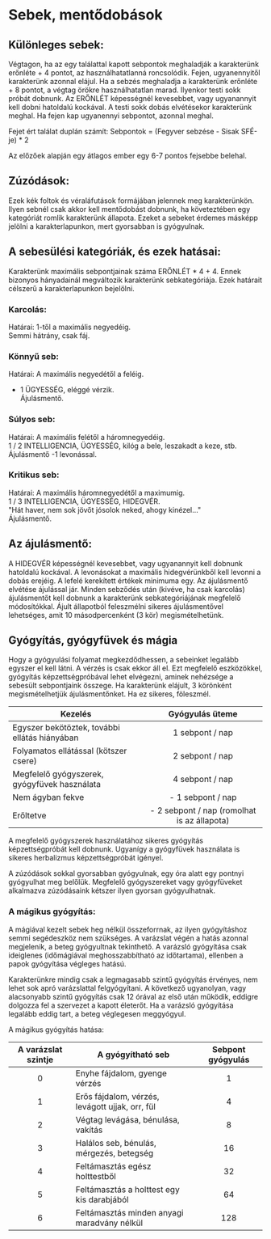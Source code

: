 # Sebek, mentődobások

## Különleges sebek:
Végtagon, ha az egy találattal kapott sebpontok meghaladják a karakterünk erőnléte + 4 pontot, az használhatatlanná roncsolódik. Fejen, ugyanennyitől karakterünk azonnal elájul. Ha a sebzés meghaladja a karakterünk erőnléte + 8 pontot, a végtag örökre használhatatlan marad. Ilyenkor testi sokk próbát dobnunk. Az ERŐNLÉT képességnél kevesebbet, vagy ugyanannyit kell dobni hatoldalú kockával. A testi sokk dobás elvétésekor karakterünk meghal. Ha fejen kap ugyanennyi sebpontot, azonnal meghal.

Fejet ért találat duplán számít: Sebpontok = (Fegyver sebzése - Sisak SFÉ-je) * 2

Az előzőek alapján egy átlagos ember egy 6-7 pontos fejsebbe belehal.

## Zúzódások:
Ezek kék foltok és véraláfutások formájában jelennek meg karakterünkön. Ilyen sebnél csak akkor kell mentődobást dobnunk, ha követeztében egy kategóriát romlik karakterünk állapota. Ezeket a sebeket érdemes másképp jelölni a karakterlapunkon, mert gyorsabban is gyógyulnak.

## A sebesülési kategóriák, és ezek hatásai:
Karakterünk maximális sebpontjainak száma ERŐNLÉT * 4 + 4. Ennek bizonyos hányadainál megváltozik karakterünk sebkategóriája. Ezek határait célszerű a karakterlapunkon bejelölni.

### Karcolás:
Határai: 1-től a maximális negyedéig.  
Semmi hátrány, csak fáj.

### Könnyű seb:
Határai: A maximális negyedétől a feléig.  
 - 1 ÜGYESSÉG, eléggé vérzik.  
Ájulásmentő.

### Súlyos seb:
Határai: A maximális felétől a háromnegyedéig.  
1 / 2 INTELLIGENCIA, ÜGYESSÉG, kilóg a bele, leszakadt a keze, stb.  
Ájulásmentő -1 levonással.

### Kritikus seb:
Határai: A maximális háromnegyedétől a maximumig.  
1 / 3 INTELLIGENCIA, ÜGYESSÉG, HIDEGVÉR.  
"Hát haver, nem sok jövőt jósolok neked, ahogy kinézel…"  
Ájulásmentő.

## Az ájulásmentő:
A HIDEGVÉR képességnél kevesebbet, vagy ugyanannyit kell dobnunk hatoldalú kockával. A levonásokat a maximális hidegvérünkből kell levonni a dobás erejéig. A lefelé kerekített értékek minimuma egy. Az ájulásmentő elvétése ájulással jár. Minden sebződés után (kivéve, ha csak karcolás) ájulásmentőt kell dobnunk a karakterünk sebkategóriájának megfelelő módosítókkal. Ájult állapotból feleszmélni sikeres ájulásmentővel lehetséges, amit 10 másodpercenként (3 kör) megismételhetünk.

## Gyógyítás, gyógyfüvek és mágia
Hogy a gyógyulási folyamat megkezdődhessen, a sebeinket legalább egyszer el kell látni. A vérzés is csak ekkor áll el. Ezt megfelelő eszközökkel, gyógyítás képzettségpróbával lehet elvégezni, aminek nehézsége a sebesült sebpontjaink összege. Ha karakterünk elájult, 3 körönként megismételhetjük ájulásmentőnket. Ha ez sikeres, föleszmél.

Kezelés|Gyógyulás üteme
-------|:-------------:
Egyszer bekötöztek, további ellátás hiányában|1 sebpont / nap
Folyamatos ellátással (kötszer csere)|2 sebpont / nap
Megfelelő gyógyszerek, gyógyfüvek használata|4 sebpont / nap
Nem ágyban fekve|- 1 sebpont / nap
Erőltetve|- 2 sebpont / nap (romolhat is az állapota)

A megfelelő gyógyszerek használatához sikeres gyógyítás képzettségpróbát kell dobnunk. Ugyanígy a gyógyfüvek használata is sikeres herbalizmus képzettségpróbát igényel.

A zúzódások sokkal gyorsabban gyógyulnak, egy óra alatt egy pontnyi gyógyulhat meg belőlük. Megfelelő gyógyszereket vagy gyógyfüveket alkalmazva zúzódásaink kétszer ilyen gyorsan gyógyulhatnak.

### A mágikus gyógyítás:
A mágiával kezelt sebek heg nélkül összeforrnak, az ilyen gyógyításhoz semmi segédeszköz nem szükséges. A varázslat végén a hatás azonnal megjelenik, a beteg gyógyultnak tekinthető. A varázsló gyógyítása csak ideiglenes (időmágiával meghosszabbítható az időtartama), ellenben a papok gyógyítása végleges hatású.

Karakterünkre mindig csak a legmagasabb szintű gyógyítás érvényes, nem lehet sok apró varázslattal felgyógyítani. A következő ugyanolyan, vagy alacsonyabb szintű gyógyítás csak 12 órával az első után működik, eddigre dolgozza fel a szervezet a kapott életerőt. Ha a varázsló gyógyítása legalább eddig tart, a beteg véglegesen meggyógyul.

A mágikus gyógyítás hatása:

A varázslat szintje|A gyógyítható seb|Sebpont gyógyulás
:-----------------:|-----------------|:---------------:
0|Enyhe fájdalom, gyenge vérzés|1
1|Erős fájdalom, vérzés, levágott ujjak, orr, fül|4
2|Végtag levágása, bénulása, vakítás|8
3|Halálos seb, bénulás, mérgezés, betegség|16
4|Feltámasztás egész holttestből|32
5|Feltámasztás a holttest egy kis darabjából|64
6|Feltámasztás minden anyagi maradvány nélkül|128